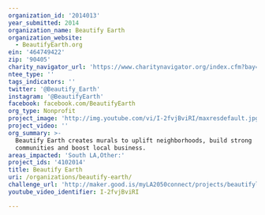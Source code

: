 ```yaml
---
organization_id: '2014013'
year_submitted: 2014
organization_name: Beautify Earth
organization_website:
  - BeautifyEarth.org
ein: '464749422'
zip: '90405'
charity_navigator_url: 'https://www.charitynavigator.org/index.cfm?bay=search.profile&ein=464749422'
ntee_type: ''
tags_indicators: ''
twitter: '@Beautify_Earth'
instagram: '@BeautifyEarth'
facebook: facebook.com/BeautifyEarth
org_type: Nonprofit
project_image: 'http://img.youtube.com/vi/I-2fvjBviRI/maxresdefault.jpg'
project_video: ''
org_summary: >-
  Beautify Earth creates murals to uplift neighborhoods, build strong
  communities and boost local business.
areas_impacted: 'South LA,Other:'
project_ids: '4102014'
title: Beautify Earth
uri: /organizations/beautify-earth/
challenge_url: 'http://maker.good.is/myLA2050connect/projects/beautifyla.html'
youtube_video_identifier: I-2fvjBviRI

---
```

